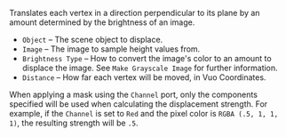 Translates each vertex in a direction perpendicular to its plane by an amount determined by the brightness of an image.

- `Object` – The scene object to displace.
- `Image` – The image to sample height values from.
- `Brightness Type` – How to convert the image's color to an amount to displace the image.  See `Make Grayscale Image` for further information.
- `Distance` – How far each vertex will be moved, in Vuo Coordinates.

When applying a mask using the `Channel` port, only the components specified will be used when calculating the displacement strength.  For example, if the `Channel` is set to `Red` and the pixel color is `RGBA (.5, 1, 1, 1)`, the resulting strength will be `.5`.

